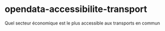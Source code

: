 # opendata-accessibilite-transport
Quel secteur économique est le plus accessible aux transports en commun
